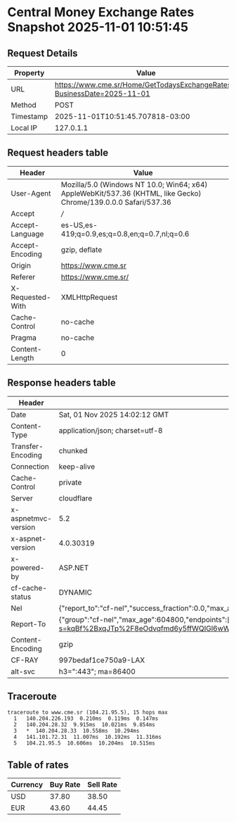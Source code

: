 # Central Money Exchange Rates Snapshot 2025-11-01 10:51:45
## Request Details

| Property | Value |
|----------|-------|
| URL | https://www.cme.sr/Home/GetTodaysExchangeRates/?BusinessDate=2025-11-01 |
| Method | POST |
| Timestamp | 2025-11-01T10:51:45.707818-03:00 |
| Local IP | 127.0.1.1 |
    
## Request headers table

| Header | Value |
|--------|-------|
| User-Agent | Mozilla/5.0 (Windows NT 10.0; Win64; x64) AppleWebKit/537.36 (KHTML, like Gecko) Chrome/139.0.0.0 Safari/537.36 |
| Accept | */* |
| Accept-Language | es-US,es-419;q=0.9,es;q=0.8,en;q=0.7,nl;q=0.6 |
| Accept-Encoding | gzip, deflate |
| Origin | https://www.cme.sr |
| Referer | https://www.cme.sr/ |
| X-Requested-With | XMLHttpRequest |
| Cache-Control | no-cache |
| Pragma | no-cache |
| Content-Length | 0 |

    
## Response headers table
| Header | Value |
|--------|-------|
| Date | Sat, 01 Nov 2025 14:02:12 GMT |
| Content-Type | application/json; charset=utf-8 |
| Transfer-Encoding | chunked |
| Connection | keep-alive |
| Cache-Control | private |
| Server | cloudflare |
| x-aspnetmvc-version | 5.2 |
| x-aspnet-version | 4.0.30319 |
| x-powered-by | ASP.NET |
| cf-cache-status | DYNAMIC |
| Nel | {"report_to":"cf-nel","success_fraction":0.0,"max_age":604800} |
| Report-To | {"group":"cf-nel","max_age":604800,"endpoints":[{"url":"https://a.nel.cloudflare.com/report/v4?s=kqBf%2BxqJTp%2F8eOdvqfmd6y5ffWQIGl6wWJuzTRq8UwuilX0NjgQVkzrLbKFJFWRRWeGxv%2BV8nqxyBAH7HLq4T%2F7YYn70XYvFLAE%3D"}]} |
| Content-Encoding | gzip |
| CF-RAY | 997bedaf1ce750a9-LAX |
| alt-svc | h3=":443"; ma=86400 |

## Traceroute 

```
traceroute to www.cme.sr (104.21.95.5), 15 hops max
  1   140.204.226.193  0.210ms  0.119ms  0.147ms 
  2   140.204.28.32  9.915ms  10.021ms  9.854ms 
  3   *  140.204.28.33  10.558ms  10.294ms 
  4   141.101.72.31  11.007ms  10.192ms  11.316ms 
  5   104.21.95.5  10.606ms  10.204ms  10.515ms 

```


## Table of rates

| Currency | Buy Rate | Sell Rate |
|----------|----------|-----------|
| USD | 37.80 | 38.50 |
| EUR | 43.60 | 44.45 |
